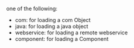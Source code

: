 one of the following:
- com: for loading a com Object
- java: for loading a java object
- webservice: for loading a remote webservice 
- component: for loading a Component